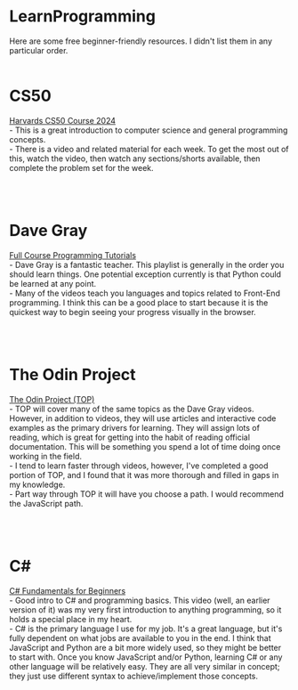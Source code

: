 # LearnProgramming
Here are some free beginner-friendly resources.  I didn't list them in any particular order.
<br><br>
# CS50
[Harvards CS50 Course 2024](https://cs50.harvard.edu/x/2024/) <br>
        - This is a great introduction to computer science and general programming concepts.<br>
        - There is a video and related material for each week.  To get the most out of this, watch the video, then watch any sections/shorts available, then complete the problem set for the week.<br>
   
<br><br>
# Dave Gray
[Full Course Programming Tutorials](https://www.youtube.com/playlist?list=PL0Zuz27SZ-6M1Uopt6_VL3gf3cpMnwavm) <br>
        - Dave Gray is a fantastic teacher.  This playlist is generally in the order you should learn things.  One potential exception currently is that Python could be learned at any point.<br>
        - Many of the videos teach you languages and topics related to Front-End programming.  I think this can be a good place to start because it is the quickest way to begin seeing your progress visually in the browser.<br>

<br><br>
# The Odin Project
[The Odin Project (TOP)](https://www.theodinproject.com/) <br>
        - TOP will cover many of the same topics as the Dave Gray videos.  However, in addition to videos, they will use articles and interactive code examples as the primary drivers for learning.  They will assign lots of reading, which is great for getting into the habit of reading official documentation.  This will be something you spend a lot of time doing once working in the field.<br>
        - I tend to learn faster through videos, however, I've completed a good portion of TOP, and I found that it was more thorough and filled in gaps in my knowledge.<br>
        - Part way through TOP it will have you choose a path.  I would recommend the JavaScript path.<br>
   
<br><br>
# C#
[C# Fundamentals for Beginners](https://www.youtube.com/watch?v=0QUgvfuKvWU&list=PLb4udlTNRMm5tdPc44p7gtftuyMlC9lNT) <br>
        - Good intro to C# and programming basics.  This video (well, an earlier version of it) was my very first introduction to anything programming, so it holds a special place in my heart.<br>
        - C# is the primary language I use for my job.  It's a great language, but it's fully dependent on what jobs are available to you in the end.  I think that JavaScript and Python are a bit more widely used, so they might be better to start with.  Once you know JavaScript and/or Python, learning C# or any other language will be relatively easy.  They are all very similar in concept; they just use different syntax to achieve/implement those concepts.<br>

